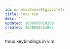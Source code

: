 ```yaml
---
id: oxnn1vz2nnva91gjyozfwtr
title: Tmux Vim
desc: ''
updated: 1638050918209
created: 1638050761973
---
```



tmux keybindings in vim
